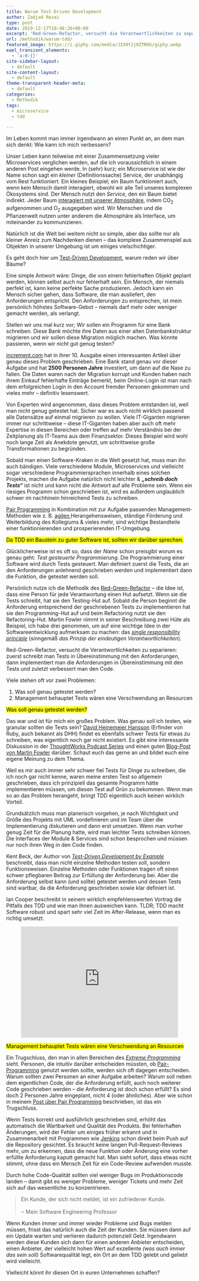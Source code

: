 ```yaml
---
title: Warum Test-Driven Development
author: Zadjad Rezai
type: post
date: 2019-12-17T10:48:26+00:00
excerpt: 'Red-Green-Refactor, versucht die Verantwortlichkeiten zu separieren: zuerst schreibt man Tests in Übereinstimmung mit den Anforderungen, dann implementiert man die Anforderungen in Übereinstimmung mit den Tests und zuletzt verbessert man den Code.'
url: /methodik/warum-tdd/
featured_image: https://i.giphy.com/media/JIX9t2j0ZTN9S/giphy.webp
eael_transient_elements:
  - 'a:0:{}'
site-sidebar-layout:
  - default
site-content-layout:
  - default
theme-transparent-header-meta:
  - default
categories:
  - Methodik
tags:
  - microservice
  - tdd

---
```


Im Leben kommt man immer irgendwann an einen Punkt an, an dem man sich denkt: Wie kann ich mich verbessern?

Unser Leben kann teilweise mit einer Zusammensetzung vieler Microservices verglichen werden, auf die ich voraussichtlich in einem anderen Post eingehen werde. In (sehr) kurz; ein Microservice ist wie der Name schon sagt ein _kleiner_ (Definitionssache) Service, der unabhängig vom Rest funktioniert. Ein kleines Beispiel; ein Baum funktioniert auch, wenn kein Mensch damit interagiert, obwohl wir alle Teil unseres komplexen Ökosystems sind. Der Mensch nutzt den _Service_, den ein Baum bietet indirekt. Jeder Baum <a rel="noreferrer noopener" aria-label=" (öffnet in neuem Tab)" href="https://de.wikipedia.org/wiki/Photosynthese" target="_blank">interagiert mit unserer Atmosphäre</a>, indem CO<sub>2</sub> aufgenommen und O<sub>2</sub> ausgegeben wird. Wir Menschen und die Pflanzenwelt nutzen unter anderem die Atmosphäre als Interface, um miteinander zu kommunizieren.

Natürlich ist die Welt bei weitem nicht so simple, aber das sollte nur als kleiner Anreiz zum Nachdenken dienen &#8211; das komplexe Zusammenspiel aus Objekten in unserer Umgebung ist um einiges vielschichtiger.

Es geht doch hier um <a rel="noreferrer noopener" aria-label=" (öffnet in neuem Tab)" href="https://en.wikipedia.org/wiki/Test-driven_development" target="_blank">Test-Driven Development</a>, warum reden wir über Bäume? 

Eine simple Antwort wäre: Dinge, die von einem fehlerhaften Objekt geplant werden, können selbst auch nur fehlerhaft sein. Ein Mensch, der niemals perfekt ist, kann keine perfekte Sache produzieren. Jedoch kann ein Mensch sicher gehen, dass Software, die man ausliefert, den Anforderungen entspricht. Den Anforderungen zu entsprechen, ist mein persönlich höhstes Software-Gebot &#8211; niemals darf mehr oder weniger gemacht werden, als verlangt.

Stellen wir uns mal kurz vor; Wir sollen ein Programm für eine Bank schreiben. Diese Bank möchte ihre Daten aus einer alten Datenbankstruktur migrieren und wir sollen diese Migration möglich machen. Was könnte passieren, wenn wir nicht gut genug testen? 

<a rel="noreferrer noopener" aria-label=" (öffnet in neuem Tab)" href="https://increment.com/testing/what-broke-the-bank/" target="_blank">increment.com</a> hat in ihrer 10. Ausgabe einen interessanten Artikel über genau dieses Problem geschrieben. Eine Bank stand genau vor dieser Aufgabe und hat **2500 Personen Jahre** investiert, um dann auf die Nase zu fallen. Die Daten waren nach der Migration korrupt und Kunden haben nach ihrem Einkauf fehlerhafte Einträge bemerkt, beim Online-Login ist man nach dem erfolgreichen Login in den Account fremder Personen gekommen und vieles mehr &#8211; definitiv lesenswert. 

Von Experten wird angenommen, dass dieses Problem entstanden ist, weil man nicht genug getestet hat. Sicher war es auch nicht wirklich passend alle Datensätze auf einmal migrieren zu wollen. Viele IT-Giganten migrieren immer nur schrittweise &#8211; diese IT-Giganten haben aber auch oft mehr Expertise in diesen Bereichen oder treffen auf mehr Verständnis bei der Zeitplanung als IT-Teams aus dem Finanzsektor. Dieses Beispiel wird wohl noch lange Zeit als Anekdote genutzt, um schrittweise große Transformationen zu begründen.

Sobald man einen Software-Kraken in die Welt gesetzt hat, muss man ihn auch bändigen. Viele verschiedene Module, Microservices und vielleicht sogar verschiedene Programmiersprachen innerhalb eines solchen Projekts, machen die Aufgabe natürlich nicht leichter & **_&#8222;schreib doch Tests&#8220;_** ist nicht und kann nicht die Antwort auf alle Probleme sein. Wenn ein riesiges Programm schon geschrieben ist, wird es außerdem unglaublich schwer im nachhinein hinreichend Tests zu schreiben.

<a rel="noreferrer noopener" aria-label=" (öffnet in neuem Tab)" href="https://zrezai-dev.de/methodik/qualitatives-pair-programming/" target="_blank">Pair Programming</a> in Kombination mit zur Aufgabe passenden Management-Methoden wie z. B. <a rel="noreferrer noopener" aria-label=" (öffnet in neuem Tab)" href="https://en.wikipedia.org/wiki/Agile_software_development" target="_blank">agilen </a>Herangehensweisen, ständige Förderung und Weiterbildung des Kollegiums & vieles mehr, sind wichtige Bestandteile einer funktionierenden und prosperierenden IT-Umgebung.

<p>
  <mark>Da TDD ein Baustein zu guter Software ist, sollten wir darüber sprechen.</mark>
</p>

Glücklicherweise ist es oft so, dass der _Name_ schon preisgibt worum es genau geht: _Test gesteuerte Programmierung_. Die Programmierung einer Software wird durch Tests gesteuert. Man definiert zuerst die Tests, die an den Anforderungen anlehnend geschrieben werden und implementiert dann die Funktion, die getestet werden soll.

Persönlich nutze ich die Methodik des <a rel="noreferrer noopener" aria-label=" (öffnet in neuem Tab)" href="https://martinfowler.com/articles/workflowsOfRefactoring/" target="_blank">Red-Green-Refactor</a> &#8211; die Idee ist, dass eine Person für jede Verantwortung einen Hut aufsetzt. Wenn sie die Tests schreibt, hat sie den Testing-Hut auf. Sobald die Person beginnt die Anforderung entsprechend der geschriebenen Tests zu implementieren hat sie den Programming-Hut auf und beim Refactoring nutzt sie den Refactoring-Hut. Martin Fowler nimmt in seiner Beschreibung zwei Hüte als Beispiel, ich habe drei genommen, um auf eine wichtige Idee in der Softwareentwicklung aufmerksam zu machen: das _<a rel="noreferrer noopener" aria-label=" (öffnet in neuem Tab)" href="https://en.wikipedia.org/wiki/Single_responsibility_principle" target="_blank">single responsibility principle</a>_ (sinngemäß _das Prinzip der eindeutigen Verantwortlichkeiten_).

Red-Green-Refactor, versucht die Verantwortlichkeiten zu separieren: zuerst schreibt man Tests in Übereinstimmung mit den Anforderungen, dann implementiert man die Anforderungen in Übereinstimmung mit den Tests und zuletzt verbessert man den Code.

Viele stehen oft vor zwei Problemen:

  1. Was soll genau getestet werden?
  2. Management behauptet Tests wären eine Verschwendung an Resourcen

<p>
  <mark>Was soll genau getestet werden?</mark>
</p>

Das war und ist für mich ein großes Problem. Was genau soll ich testen, wie granular sollten die Tests sein? <a rel="noreferrer noopener" aria-label="David Heinemeier Hansson (öffnet in neuem Tab)" href="https://dhh.dk/2014/tdd-is-dead-long-live-testing.html" target="_blank">David Heinemeier Hansson</a> (Erfinder von Ruby, auch bekannt als DHH) findet es ebenfalls schwer Tests für etwas zu schreiben, was eigentlich noch gar nicht existiert. Es gibt eine interessante Diskussion in der <a href="https://podcasts.google.com/?feed=aHR0cHM6Ly90aG91Z2h0d29ya3MubGlic3luLmNvbS9yc3M%3D&episode=dGFnOnNvdW5kY2xvdWQsMjAxMDp0cmFja3MvMTUwMzM4Mjc3&hl=en" target="_blank" rel="noreferrer noopener" aria-label=" (öffnet in neuem Tab)">ThoughtWorks Podcast Series</a> und einen guten <a href="https://martinfowler.com/articles/is-tdd-dead/" target="_blank" rel="noreferrer noopener" aria-label="Blog-Post von Martin Fowler (öffnet in neuem Tab)">Blog-Post von Martin Fowler</a> darüber. Schaut euch das gerne an und bildet euch eine eigene Meinung zu dem Thema.

Weil es mir auch immer sehr schwer fiel Tests für Dinge zu schreiben, die ich noch gar nicht kenne, waren meine ersten Test so allgemein geschrieben, dass ich prinzipiell das gesamte Programm hätte implementieren müssen, um diesen Test auf Grün zu bekommen. Wenn man so an das Problem herangeht, bringt TDD eigentlich auch keinen wirklich Vorteil.

Grundsätzlich muss man planerisch vorgehen, je nach Wichtigkeit und Größe des Projekts mit UML vordefinieren und im Team über die Implementierung diskutieren und dann erst umsetzen. Wenn man vorher genug Zeit für die Planung hatte, wird man leichter Tests schreiben können. Die Interfaces der Module & Services sind schon besprochen und müssen nur noch ihren Weg in den Code finden.

Kent Beck, der Author von _<a rel="noreferrer noopener" aria-label="Test-Driven Development by Example (öffnet in neuem Tab)" href="https://www.google.com/books/edition/Test_driven_Development/CUlsAQAAQBAJ?hl=en&gbpv=1&pg=PP1&printsec=frontcover" target="_blank">Test-Driven Development by Example</a>_ beschreibt, dass man nicht einzelne Methoden testen soll, sondern Funktionsweisen. Einzelne Methoden oder Funktionen tragen oft einen schwer pflegbaren Beitrag zur Erfüllung der Anforderung bei. Aber die Anforderung selbst kann (und sollte) getestet werden und dessen Tests sind wartbar, da die Anforderung geschrieben sowie klar definiert ist.

Ian Cooper beschreibt in seinem wirklich empfehlenswerten Vortrag die Pitfalls des TDD und wie man ihnen ausweichen kann. TLDR; TDD macht Software robust und spart sehr viel Zeit im After-Release, wenn man es richtig umsetzt.
<figure>
  <div>
    <iframe title="🚀 DevTernity 2017: Ian Cooper - TDD, Where Did It All Go Wrong" width="100%" height="300" src="https://www.youtube.com/embed/EZ05e7EMOLM?feature=oembed" frameborder="0" allow="accelerometer; autoplay; encrypted-media; gyroscope; picture-in-picture" allowfullscreen></iframe>
  </div>
</div></figure> 

<p>
  <mark>Management behauptet Tests wären eine Verschwendung an Resourcen</mark>
</p>

Ein Trugschluss, den man in allen Bereichen des _<a rel="noreferrer noopener" aria-label="Extreme Programming (öffnet in neuem Tab)" href="https://en.wikipedia.org/wiki/Extreme_programming" target="_blank">Extreme Programming</a>_ sieht. Personen, die intuitiv darüber entscheiden müssten, ob <a rel="noreferrer noopener" aria-label="Pair-Programming (öffnet in neuem Tab)" href="https://zrezai-dev.de/methodik/qualitatives-pair-programming/" target="_blank">Pair-Programming</a> genutzt werden sollte, werden sich oft dagegen entscheiden. Warum sollten zwei Personen an einer Aufgabe arbeiten? Warum soll neben dem eigentlichen Code, der die Anforderung erfüllt, auch noch weiterer Code geschrieben werden &#8211; die Anforderung ist doch schon erfüllt? Es sind doch 2 Personen Jahre eingeplant, nicht 4 (oder ähnliches). Aber wie schon in meinem [Post über Pair Programming][1] beschrieben, ist das ein Trugschluss.

Wenn Tests korrekt und ausführlich geschrieben sind, erhöht das automatisch die Wartbarkeit und Qualität des Produkts. Bei fehlerhaften Änderungen, wird der Fehler um einiges früher erkannt und in Zusammenarbeit mit Programmen wie <a rel="noreferrer noopener" aria-label="Jenkins (öffnet in neuem Tab)" href="https://jenkins.io/" target="_blank">Jenkins</a> schon direkt beim Push auf die Repository gesichtet. Es braucht keine langen Pull-Request-Reviews mehr, um zu erkennen, dass die neue Funktion oder Änderung eine vorher erfüllte Anforderung kaputt gemacht hat. Man sieht sofort, dass etwas nicht stimmt, ohne dass ein Mensch Zeit für ein Code-Review aufwenden musste.

Durch hohe Code-Qualität sollten viel weniger Bugs im Produktionscode landen &#8211; damit gibt es weniger Probleme, weniger Tickets und mehr Zeit sich auf das wesentliche zu konzentrieren. 

>Ein Kunde, der sich nicht meldet, ist ein zufriedener Kunde.<br><br>
>‒ Mein Software Engineering Professor


Wenn Kunden immer und immer wieder Probleme und Bugs melden müssen, frisst das natürlich auch die Zeit der Kunden. Sie müssen dann auf ein Update warten und verlieren dadurch potenziell Geld. Irgendwann werden diese Kunden sich dann für einen anderen Anbieter entscheiden, einen Anbieter, der vielleicht hohen Wert auf exzellente _(was auch immer das sein soll)_ Softwarequalität legt, ein Ort an dem TDD gelebt und geliebt wird vielleicht.

Vielleicht könnt ihr diesen Ort in euren Unternehmen schaffen?

 [1]: https://zrezai-dev.de/methodik/qualitatives-pair-programming/